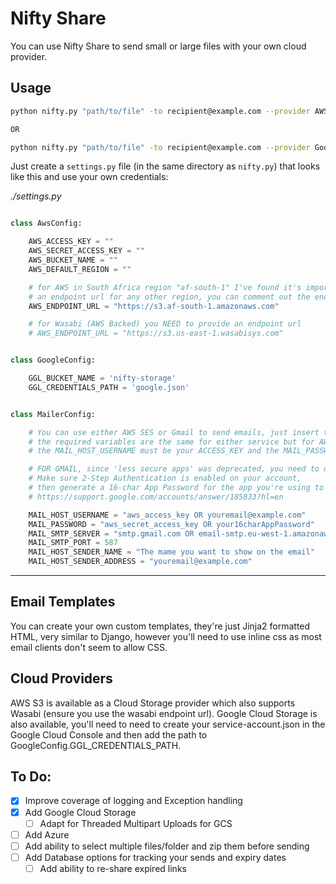 # Nifty Share

You can use Nifty Share to send small or large files with your own cloud provider.


## Usage

```bash
python nifty.py "path/to/file" -to recipient@example.com --provider AWS --template mailer.html

OR

python nifty.py "path/to/file" -to recipient@example.com --provider Google
```

Just create a `settings.py` file (in the same directory as `nifty.py`) that looks like this and use your own credentials:


*./settings.py*
```python

class AwsConfig:

    AWS_ACCESS_KEY = ""
    AWS_SECRET_ACCESS_KEY = ""
    AWS_BUCKET_NAME = ""
    AWS_DEFAULT_REGION = ""

    # for AWS in South Africa region "af-south-1" I've found it's important to provide
    # an endpoint url for any other region, you can comment out the endpoint url
    AWS_ENDPOINT_URL = "https://s3.af-south-1.amazonaws.com"

    # for Wasabi (AWS Backed) you NEED to provide an endpoint url
    # AWS_ENDPOINT_URL = "https://s3.us-east-1.wasabisys.com"


class GoogleConfig:

    GGL_BUCKET_NAME = 'nifty-storage'
    GGL_CREDENTIALS_PATH = 'google.json'


class MailerConfig:

    # You can use either AWS SES or Gmail to send emails, just insert the details below,
    # the required variables are the same for either service but for AWS, 
    # the MAIL_HOST_USERNAME must be your ACCESS_KEY and the MAIL_PASSWORD must be your SECRET_ACCESS_KEY

    # FOR GMAIL, since 'less secure apps' was deprecated, you need to use an App Password:
    # Make sure 2-Step Authentication is enabled on your account,
    # then generate a 16-char App Password for the app you're using to send email.
    # https://support.google.com/accounts/answer/185833?hl=en

    MAIL_HOST_USERNAME = "aws_access_key OR youremail@example.com"
    MAIL_PASSWORD = "aws_secret_access_key OR your16charAppPassword"
    MAIL_SMTP_SERVER = "smtp.gmail.com OR email-smtp.eu-west-1.amazonaws.com"
    MAIL_SMTP_PORT = 587
    MAIL_HOST_SENDER_NAME = "The mame you want to show on the email"
    MAIL_HOST_SENDER_ADDRESS = "youremail@example.com"

```

***
## Email Templates

You can create your own custom templates, they're just Jinja2 formatted HTML, very similar to Django, however you'll need to use inline css as most email clients don't seem to allow CSS.


## Cloud Providers
AWS S3 is available as a Cloud Storage provider which also supports Wasabi (ensure you use the wasabi endpoint url).
Google Cloud Storage is also available, you'll need to need to create your service-account.json in the Google Cloud Console and then add the path to GoogleConfig.GGL_CREDENTIALS_PATH.

## To Do:

- [X] Improve coverage of logging and Exception handling
- [X] Add Google Cloud Storage
    - [ ] Adapt for Threaded Multipart Uploads for GCS
- [ ] Add Azure
- [ ] Add ability to select multiple files/folder and zip them before sending
- [ ] Add Database options for tracking your sends and expiry dates
    - [ ] Add ability to re-share expired links
